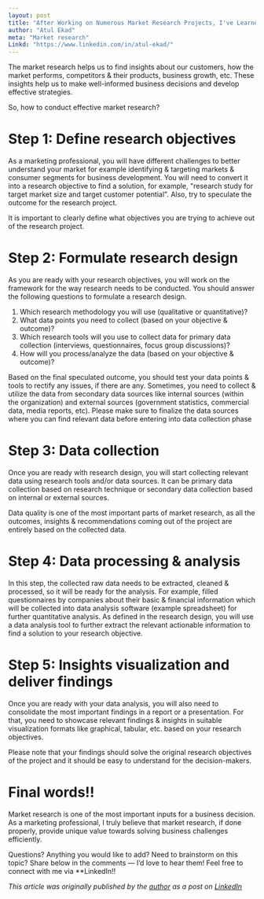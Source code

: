 ```yaml
---
layout: post
title: "After Working on Numerous Market Research Projects, I've Learned These 5 Powerful Steps!!"
author: "Atul Ekad"
meta: "Market research"
Linkd: "https://www.linkedin.com/in/atul-ekad/"
---
```



The market research helps us to find insights about our customers, how the market performs, competitors & their products, business growth, etc. These insights help us to make well-informed business decisions and develop effective strategies.

So, how to conduct effective market research? 

# Step 1: Define research objectives
As a marketing professional, you will have different challenges to better understand your market for example identifying & targeting markets & consumer segments for business development. You will need to convert it into a research objective to find a solution, for example, "research study for target market size and target customer potential". Also, try to speculate the outcome for the research project.

It is important to clearly define what objectives you are trying to achieve out of the research project.

# Step 2: Formulate research design
As you are ready with your research objectives, you will work on the framework for the way research needs to be conducted. You should answer the following questions to formulate a research design.

1. Which research methodology you will use (qualitative or quantitative)?
2. What data points you need to collect (based on your objective & outcome)?
3. Which research tools will you use to collect data for primary data collection (interviews, questionnaires, focus group discussions)?
4. How will you process/analyze the data (based on your objective & outcome)?

Based on the final speculated outcome, you should test your data points & tools to rectify any issues, if there are any. Sometimes, you need to collect & utilize the data from secondary data sources like internal sources (within the organization) and external sources (government statistics, commercial data, media reports, etc). Please make sure to finalize the data sources where you can find relevant data before entering into data collection phase

# Step 3: Data collection

Once you are ready with research design, you will start collecting relevant data using research tools and/or data sources. It can be primary data collection based on research technique or secondary data collection based on internal or external sources.

Data quality is one of the most important parts of market research, as all the outcomes, insights & recommendations coming out of the project are entirely based on the collected data. 

# Step 4: Data processing & analysis
In this step, the collected raw data needs to be extracted, cleaned & processed, so it will be ready for the analysis. For example, filled questionnaires by companies about their basic & financial information which will be collected into data analysis software (example spreadsheet) for further quantitative analysis. As defined in the research design, you will use a data analysis tool to further extract the relevant actionable information to find a solution to your research objective.

# Step 5: Insights visualization and deliver findings
Once you are ready with your data analysis, you will also need to consolidate the most important findings in a report or a presentation. For that, you need to showcase relevant findings & insights in suitable visualization formats like graphical, tabular, etc. based on your research objectives. 

Please note that your findings should solve the original research objectives of the project and it should be easy to understand for the decision-makers. 

# Final words!!
Market research is one of the most important inputs for a business decision. As a marketing professional, I truly believe that market research, if done properly, provide unique value towards solving business challenges efficiently.  

Questions? Anything you would like to add? Need to brainstorm on this topic? Share below in the comments — I’d love to hear them! Feel free to connect with me via **LinkedIn!!


_This article was originally published by the [author](https://www.linkedin.com/in/nivethithamuthusamy/) as a post on [LinkedIn](https://www.linkedin.com/pulse/after-working-numerous-market-research-projects-ive-learned-atul-ekad/?trackingId=X5RzJ0B6SsW46c0Tl13t%2FQ%3D%3D)_
